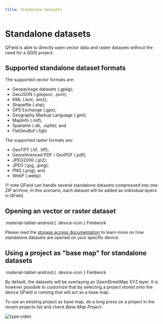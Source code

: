 ```yaml
---
title: Standalone datasets
---
```


# Standalone datasets

QField is able to directly open vector data and raster datasets without the need for a QGIS project.

## Supported standalone dataset formats

The supported vector formats are:

- Geopackage datasets (.gpkg);
- GeoJSON (.geojson, .json);
- KML (.kml, .kmz);
- Shapefile (.shp);
- GPS Exchange (.gpx);
- Geography Markup Language (.gml);
- MapInfo (.mif);
- Spatialite (.db, .sqlite); and
- FlatGeoBuf (.fgb)

The supported raster formats are:

- GeoTIFF (.tif, .tiff);
- Georeferenced PDF / GeoPDF (.pdf);
- JPEG2000 (.jp2);
- JPEG (.jpg, .jpeg);
- PNG (.png); and
- WebP (.webp)

!!! note
    QField can handle several standalone datasets compressed into one ZIP archive; in this scenario, each dataset will be added as individual layers in QField.

## Opening an vector or raster dataset

:material-tablet-android:{ .device-icon } Fieldwork

Please read the [storage access documentation](/get-started/storage/) to learn more on how standalone datasets are opened on your specific device.

## Using a project as "base map" for standalone datasets

:material-tablet-android:{ .device-icon } Fieldwork

By default, the datasets will be overlaying an OpenStreetMap XYZ layer. It is however possible to customize that by selecting a project stored onto the device QField is running that will act as a base map.

To use an existing project as base map, do a long press on a project in the recent projects list and check *Base Map Project*.

![type:video](https://player.vimeo.com/video/604849182)
